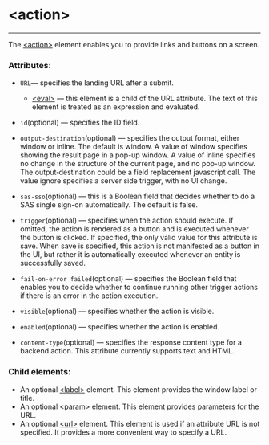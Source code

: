 # \<action>

---

The [\<action>](./action.md) element enables you to provide links and buttons on a screen.

### Attributes:

* `URL`&mdash; specifies the landing URL after a submit.

  - [\<eval>](./eval.md) &mdash; this element is a child of the URL attribute. The text of this element is treated as an expression and evaluated.

* `id`(optional) &mdash; specifies the ID field.

* `output‑destination`(optional) &mdash; specifies the output format, either window or inline. The default is window. A value of window specifies showing the result page in a pop-up window. A value of inline specifies no change in the structure of the current page, and no pop-up window. The output‑destination could be a field replacement javascript call. The value ignore specifies a server side trigger, with no UI change.

* `sas‑sso`(optional) &mdash; this is a Boolean field that decides whether to do a SAS single sign-on automatically. The default is false.

* `trigger`(optional) &mdash; specifies when the action should execute. If omitted, the action is rendered as a button and is executed whenever the button is clicked. If specified, the only valid value for this attribute is save. When save is specified, this action is not manifested as a button in the UI, but rather it is automatically executed whenever an entity is successfully saved.

* `fail‑on‑error failed`(optional) &mdash; specifies the Boolean field that enables you to decide whether to continue running other trigger actions if there is an error in the action execution.

* `visible`(optional) &mdash; specifies whether the action is visible.

* `enabled`(optional) &mdash; specifies whether the action is enabled.

* `content‑type`(optional) &mdash; specifies the response content type for a backend action. This attribute currently supports text and HTML.

### Child elements:
* An optional [\<label>](./label.md) element. This element provides the window label or title.
* An optional [\<param>](./param.md) element. This element provides parameters for the URL.
* An optional [\<url>](./url.md) element. This element is used if an attribute URL is not specified. It provides a more convenient way to specify a URL.